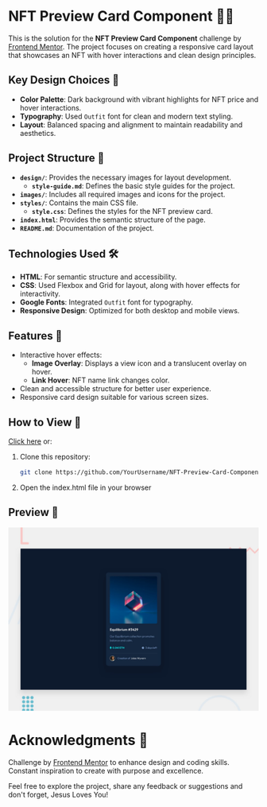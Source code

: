 # NFT Preview Card Component 💎✨

This is the solution for the **NFT Preview Card Component** challenge by [Frontend Mentor](https://www.frontendmentor.io). The project focuses on creating a responsive card layout that showcases an NFT with hover interactions and clean design principles.

## Key Design Choices 🎨

- **Color Palette**: Dark background with vibrant highlights for NFT price and hover interactions.
- **Typography**: Used `Outfit` font for clean and modern text styling.
- **Layout**: Balanced spacing and alignment to maintain readability and aesthetics.

## Project Structure 📂

- **`design/`**: Provides the necessary images for layout development.
  - **`style-guide.md`**: Defines the basic style guides for the project.
- **`images/`**: Includes all required images and icons for the project.
- **`styles/`**: Contains the main CSS file.
  - **`style.css`**: Defines the styles for the NFT preview card.
- **`index.html`**: Provides the semantic structure of the page.
- **`README.md`**: Documentation of the project.

## Technologies Used 🛠️

- **HTML**: For semantic structure and accessibility.
- **CSS**: Used Flexbox and Grid for layout, along with hover effects for interactivity.
- **Google Fonts**: Integrated `Outfit` font for typography.
- **Responsive Design**: Optimized for both desktop and mobile views.

## Features 🌟

- Interactive hover effects:
  - **Image Overlay**: Displays a view icon and a translucent overlay on hover.
  - **Link Hover**: NFT name link changes color.
- Clean and accessible structure for better user experience.
- Responsive card design suitable for various screen sizes.

## How to View 🚀

[Click here](https://GunnarOliveira.github.io/nft-preview-card-component/) or:

1. Clone this repository:
   ```bash
   git clone https://github.com/YourUsername/NFT-Preview-Card-Component.git
   ```
2. Open the index.html file in your browser

## Preview 👀

![Design preview for the Blog preview card coding challenge](./design/desktop-preview.jpg)

# Acknowledgments 🙏

Challenge by [Frontend Mentor](https://www.frontendmentor.io/) to enhance design and coding skills.  
Constant inspiration to create with purpose and excellence.

Feel free to explore the project, share any feedback or suggestions and don't forget, Jesus Loves You!
